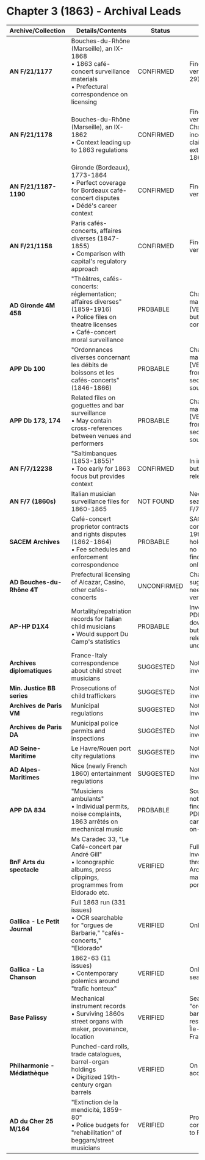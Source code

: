 # Chapter 3 (1863) - Archival Leads

| Archive/Collection | Details/Contents | Status | Notes |
|-------------------|------------------|--------|-------|
| **AN F/21/1177** | Bouches-du-Rhône (Marseille), an IX-1868<br>• 1863 café-concert surveillance materials<br>• Prefectural correspondence on licensing | CONFIRMED | Finding aid verified (June 29) |
| **AN F/21/1178** | Bouches-du-Rhône (Marseille), an IX-1862<br>• Context leading up to 1863 regulations | CONFIRMED | Finding aid verified; ChatGPT incorrectly claimed extends to 1864 |
| **AN F/21/1187-1190** | Gironde (Bordeaux), 1773-1864<br>• Perfect coverage for Bordeaux café-concert disputes<br>• Dédé's career context | CONFIRMED | Finding aid verified |
| **AN F/21/1158** | Paris cafés-concerts, affaires diverses (1847-1855)<br>• Comparison with capital's regulatory approach | CONFIRMED | Finding aid verified |
| **AD Gironde 4M 458** | "Théâtres, cafés-concerts: réglementation; affaires diverses" (1859-1916)<br>• Police files on theatre licenses<br>• Café-concert moral surveillance | PROBABLE | ChatGPT marked [VERIFIED] but needs confirmation |
| **APP Db 100** | "Ordonnances diverses concernant les débits de boissons et les cafés-concerts" (1846-1866) | PROBABLE | ChatGPT marked [VERIFIED] from secondary source |
| **APP Db 173, 174** | Related files on goguettes and bar surveillance<br>• May contain cross-references between venues and performers | PROBABLE | ChatGPT marked [VERIFIED] from secondary source |
| **AN F/7/12238** | "Saltimbanques (1853-1855)"<br>• Too early for 1863 focus but provides context | CONFIRMED | In inventory but limited relevance |
| **AN F/7 (1860s)** | Italian musician surveillance files for 1860-1865 | NOT FOUND | Need to search other F/7 subseries |
| **SACEM Archives** | Café-concert proprietor contracts and rights disputes (1862-1864)<br>• Fee schedules and enforcement correspondence | PROBABLE | SACEM confirms 19th-c holdings but no detailed finding aids online |
| **AD Bouches-du-Rhône 4T** | Prefectural licensing of Alcazar, Casino, other cafés-concerts | UNCONFIRMED | ChatGPT suggestion, needs verification |
| **AP-HP D1X4** | Mortality/repatriation records for Italian child musicians<br>• Would support Du Camp's statistics | PROBABLE | Inventory PDF downloadable but specific relevance unclear |
| **Archives diplomatiques** | France-Italy correspondence about child street musicians | SUGGESTED | Not yet investigated |
| **Min. Justice BB series** | Prosecutions of child traffickers | SUGGESTED | Not yet investigated |
| **Archives de Paris VM** | Municipal regulations | SUGGESTED | Not yet investigated |
| **Archives de Paris DA** | Municipal police permits and inspections | SUGGESTED | Not yet investigated |
| **AD Seine-Maritime** | Le Havre/Rouen port city regulations | SUGGESTED | Not yet investigated |
| **AD Alpes-Maritimes** | Nice (newly French 1860) entertainment regulations | SUGGESTED | Not yet investigated |
| **APP DA 834** | "Musiciens ambulants"<br>• Individual permits, noise complaints, 1863 arrêtés on mechanical music | PROBABLE | Sous-série noted in finding aid PDF, detailed carton list on-site only |
| **BnF Arts du spectacle** | Ms Caradec 33, "Le Café-concert par André Gill"<br>• Iconographic albums, press clippings, programmes from Eldorado etc. | VERIFIED | Fully inventoried through BnF Archives & manuscrits portal |
| **Gallica - Le Petit Journal** | Full 1863 run (331 issues)<br>• OCR searchable for "orgues de Barbarie," "cafés-concerts," "Eldorado" | VERIFIED | Online |
| **Gallica - La Chanson** | 1862-63 (11 issues)<br>• Contemporary polemics around "trafic honteux" | VERIFIED | Online, fully searchable |
| **Base Palissy** | Mechanical instrument records<br>• Surviving 1860s street organs with maker, provenance, location | VERIFIED | Search "orgue de barbarie" restricted to Île-de-France |
| **Philharmonie - Médiathèque** | Punched-card rolls, trade catalogues, barrel-organ holdings<br>• Digitized 19th-century organ barrels | VERIFIED | On-site access |
| **AD du Cher 25 M/164** | "Extinction de la mendicité, 1859-80"<br>• Police budgets for "rehabilitation" of beggars/street musicians | VERIFIED | Provincial comparison to Paris |